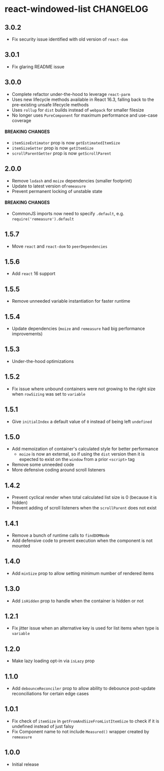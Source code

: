 # react-windowed-list CHANGELOG

## 3.0.2

- Fix security issue identified with old version of `react-dom`

## 3.0.1

- Fix glaring README issue

## 3.0.0

- Complete refactor under-the-hood to leverage `react-parm`
- Uses new lifecycle methods available in React 16.3, falling back to the pre-existing unsafe lifecycle methods
- Uses `rollup` for `dist` builds instead of `webpack` for smaller filesize
- No longer uses `PureComponent` for maximum performance and use-case coverage

#### BREAKING CHANGES

- `itemSizeEstimator` prop is now `getEstimatedItemSize`
- `itemSizeGetter` prop is now `getItemSize`
- `scrollParentGetter` prop is now `getScrollParent`

## 2.0.0

- Remove `lodash` and `moize` dependencies (smaller footprint)
- Update to latest version of`remeasure`
- Prevent permanent locking of unstable state

#### BREAKING CHANGES

- CommonJS imports now need to specify `.default`, e.g. `require('remeasure').default`

## 1.5.7

- Move `react` and `react-dom` to `peerDependencies`

## 1.5.6

- Add `react` 16 support

## 1.5.5

- Remove unneeded variable instantiation for faster runtime

## 1.5.4

- Update dependencies (`moize` and `remeasure` had big performance improvements)

## 1.5.3

- Under-the-hood optimizations

## 1.5.2

- Fix issue where unbound containers were not growing to the right size when `rowSizing` was set to `variable`

## 1.5.1

- Give `initialIndex` a default value of `0` instead of being left `undefined`

## 1.5.0

- Add memoization of container's calculated style for better performance
  - `moize` is now an external, so if using the `dist` version then it is expected to exist on the `window` from a prior `<script>` tag
- Remove some unneeded code
- More defensive coding around scroll listeners

## 1.4.2

- Prevent cyclical render when total calculated list size is 0 (because it is hidden)
- Prevent adding of scroll listeners when the `scrollParent` does not exist

## 1.4.1

- Remove a bunch of runtime calls to `findDOMNode`
- Add defensive code to prevent execution when the component is not mounted

## 1.4.0

- Add `minSize` prop to allow setting minimum number of rendered items

## 1.3.0

- Add `isHidden` prop to handle when the container is hidden or not

## 1.2.1

- Fix jitter issue when an alternative key is used for list items when type is `variable`

## 1.2.0

- Make lazy loading opt-in via `isLazy` prop

## 1.1.0

- Add `debounceReconciler` prop to allow ability to debounce post-update reconciliations for certain edge cases

## 1.0.1

- Fix check of `itemSize` in `getFromAndSizeFromListItemSize` to check if it is undefined instead of just falsy
- Fix Component name to not include `Measured()` wrapper created by `remeasure`

## 1.0.0

- Initial release
